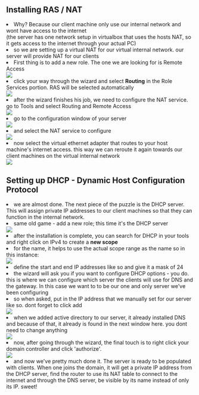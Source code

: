 <h2>Installing RAS / NAT</h2>

<li>Why? Because our client machine only use our internal network and wont have access to the internet</li>
  (the server has one network setup in virtualbox that uses the hosts NAT, so it gets access to the internet through your actual PC)
<li>so we are setting up a virtual NAT for our virtual internal network. our server will provide NAT for our clients</li>

<li>First thing is to add a new role. The one we are looking for is Remote Access</li>
<img src="https://i.imgur.com/fLXnGlt.png">
<li>click your way through the wizard and select <b>Routing</b> in the Role Services portion. RAS will be selected automatically</li>
<img src="https://imgur.com/0T2muUA.png">

<li>after the wizard finishes his job, we need to configure the NAT service. go to Tools and select Routing and Remote Access</li>
<img src="https://i.imgur.com/s7Ww3bN.png">

<li>go to the configuration window of your server</li>
<img src="https://i.imgur.com/HJyVTFy.png">

<li>and select the NAT service to configure</li>
<img src="https://i.imgur.com/hl5XWAS.png">

<li>now select the virtual ethernet adapter that routes to your host machine's internet access. this way we can reroute it again towards our client machines on the virtual internal network</li>
<img src="https://i.imgur.com/i8bY4af.png">


<h2>Setting up DHCP - Dynamic Host Configuration Protocol</h2>
<li>we are almost done. The next piece of the puzzle is the DHCP server. This will assign private IP addresses to our client machines so that they can function in the internal network.</li>
<li>same old game - add a new role; this time it's the DHCP server</li>
<img src="https://i.imgur.com/qxu0Jju.png">

<li>after the installation is complete, you can search for DHCP in your tools and right click on IPv4 to create a <b>new scope</b></li>
<li>for the name, it helps to use the actual scope range as the name so in this instance:</li>
<img src="https://i.imgur.com/BhRCQLl.png">
<li>define the start and end IP addresses like so and give it a mask of 24</li>
<img scr="https://i.imgur.com/3B999rC.png">
<li>the wizard will ask you if you want to configure DHCP options - you do. this is where we can configure which server the clients will use for DNS and the gateway. In this case we want to to be our one and only server we've been configuring</li>
<li>so when asked, put in the IP address that we manually set for our server like so. dont forget to click add</li>
<img src="https://i.imgur.com/wmjR1RF.png">

<li>when we added active directory to our server, it already installed DNS and because of that, it already is found in the next window here. you dont need to change anything</li>
<img src="https://i.imgur.com/XGWQxJW.png">

<li>now, after going through the wizard, the final touch is to right click your domain controller and click 'authorize'.</li>
<img src="https://i.imgur.com/MJyIv4C.png">

<li>and now we've pretty much done it. The server is ready to be populated with clients. When one joins the domain, it will get a private IP address from the DHCP server, find the router to use its NAT table to connect to the internet and through the DNS server, be visible by its name instead of only its IP. sweet!</li>
